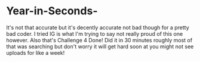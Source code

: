 # Year-in-Seconds-
It's not that accurate but it's decently accurate not bad though for a pretty bad coder. I tried IG is what I'm trying to say not really proud of this one however. 
Also that's Challenge 4 Done! Did it in 30 minutes roughly most of that was searching but don't worry it will get hard soon at you might not see uploads for like a week!
